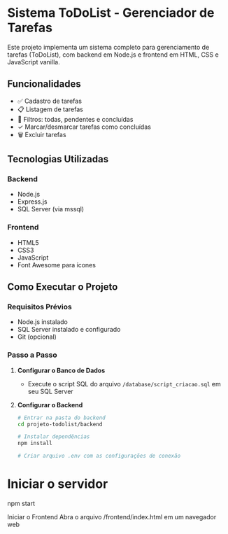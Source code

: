 # Sistema ToDoList - Gerenciador de Tarefas

Este projeto implementa um sistema completo para gerenciamento de tarefas (ToDoList), com backend em Node.js e frontend em HTML, CSS e JavaScript vanilla.

## Funcionalidades

- ✅ Cadastro de tarefas
- 📋 Listagem de tarefas
- 🔄 Filtros: todas, pendentes e concluídas
- ✓ Marcar/desmarcar tarefas como concluídas
- 🗑️ Excluir tarefas

## Tecnologias Utilizadas

### Backend
- Node.js
- Express.js
- SQL Server (via mssql)

### Frontend
- HTML5
- CSS3
- JavaScript
- Font Awesome para ícones
  
## Como Executar o Projeto

### Requisitos Prévios
- Node.js instalado
- SQL Server instalado e configurado
- Git (opcional)

### Passo a Passo

1. **Configurar o Banco de Dados**
   - Execute o script SQL do arquivo `/database/script_criacao.sql` em seu SQL Server
  
2. **Configurar o Backend**
   
   ```bash
   # Entrar na pasta do backend
   cd projeto-todolist/backend
   
   # Instalar dependências
   npm install
   
   # Criar arquivo .env com as configurações de conexão

 # Iniciar o servidor
   npm start
   
Iniciar o Frontend
Abra o arquivo /frontend/index.html em um navegador web   
